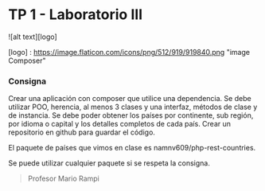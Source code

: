 # TP 1 - Laboratorio III

![alt text][logo]

[logo] : https://image.flaticon.com/icons/png/512/919/919840.png "image Composer"

### Consigna

Crear una aplicación con composer que utilice una dependencia.
Se debe utilizar POO, herencia, al menos 3 clases y una interfaz, métodos de clase y de instancia.
Se debe poder obtener los países por continente, sub región, por idioma o capital y los detalles completos de cada país.
Crear un repositorio en github para guardar el código.

El paquete de países que vimos en clase es namnv609/php-rest-countries.

Se puede utilizar cualquier paquete si se respeta la consigna.

> Profesor Mario Rampi
